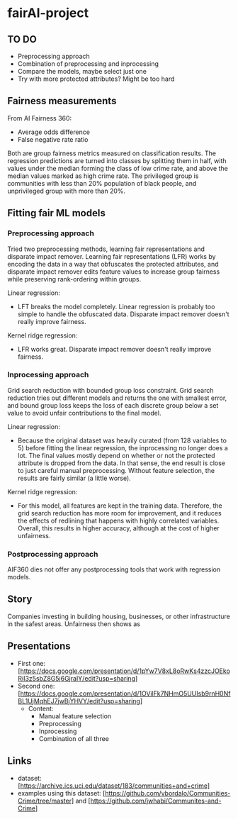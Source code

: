 # fairAI-project

## TO DO

- Preprocessing approach
- Combination of preprocessing and inprocessing
- Compare the models, maybe select just one
- Try with more protected attributes? Might be too hard

## Fairness measurements

From AI Fairness 360:
- Average odds difference
- False negative rate ratio

Both are group fairness metrics measured on classification results. The regression predictions are turned into classes by splitting them in half, with values under the median forming the class of low crime rate, and above the median values marked as high crime rate. The privileged group is communities with less than 20% population of black people, and unprivileged group with more than 20%.

## Fitting fair ML models

### Preprocessing approach
Tried two preprocessing methods, learning fair representations and disparate impact remover. Learning fair representations (LFR) works by encoding the data in a way that obfuscates the protected attributes, and disparate impact remover edits feature values to increase group fairness while preserving rank-ordering within groups.

Linear regression:
- LFT breaks the model completely. Linear regression is probably too simple to handle the obfuscated data. Disparate impact remover doesn't really improve fairness.

Kernel ridge regression:
- LFR works great. Disparate impact remover doesn't really improve fairness.

### Inprocessing approach
Grid search reduction with bounded group loss constraint. Grid search reduction tries out different models and returns the one with smallest error, and bound group loss keeps the loss of each discrete group below a set value to avoid unfair contributions to the final model.

Linear regression:
- Because the original dataset was heavily curated (from 128 variables to 5) before fitting the linear regression, the inprocessing no longer does a lot. The final values mostly depend on whether or not the protected attribute is dropped from the data. In that sense, the end result is close to just careful manual preprocessing. Without feature selection, the results are fairly similar (a little worse).

Kernel ridge regression:
- For this model, all features are kept in the training data. Therefore, the grid search reduction has more room for improvement, and it reduces the effects of redlining that happens with highly correlated variables. Overall, this results in higher accuracy, although at the cost of higher unfairness.

### Postprocessing approach
AIF360 dies not offer any postprocessing tools that work with regression models.

## Story
Companies investing in building housing, businesses, or other infrastructure in the safest areas. Unfairness then shows as

## Presentations

- First one: [https://docs.google.com/presentation/d/1pYw7V8xL8oRwKs4zzcJOEkoRiI3z5sbZ8G5j6GjraIY/edit?usp=sharing]
- Second one: [https://docs.google.com/presentation/d/1OVilFk7NHmO5UUIsb9rnH0NfBL1UjMqhEJ7jwBjYHVY/edit?usp=sharing]
    - Content:
        - Manual feature selection
        - Preprocessing
        - Inprocessing
        - Combination of all three

## Links
- dataset: [https://archive.ics.uci.edu/dataset/183/communities+and+crime]
- examples using this dataset: [https://github.com/vbordalo/Communities-Crime/tree/master] and [https://github.com/jwhabi/Communites-and-Crime]
